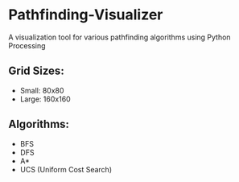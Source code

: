 # Pathfinding-Visualizer
A visualization tool for various pathfinding algorithms using Python Processing

## Grid Sizes:
- Small: 80x80
- Large: 160x160

## Algorithms:
- BFS
- DFS
- A*
- UCS (Uniform Cost Search)
